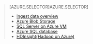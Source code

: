 > [AZURE.SELECTOR]AZURE.SELECTOR]
> 
> * [Ingest data overview](../articles/machine-learning/machine-learning-data-science-ingest-data.md)
> * [Azure Blob Storage](../articles/machine-learning/machine-learning-data-science-move-azure-blob.md)
> * [SQL Server on Azure VM](../articles/machine-learning/machine-learning-data-science-move-sql-server-virtual-machine.md)
> * [Azure SQL database](../articles/machine-learning/machine-learning-data-science-move-sql-azure.md)
> * [HDInsight(Hadoop on Azure)](../articles/machine-learning/machine-learning-data-science-move-hive-tables.md)
> 
> 
